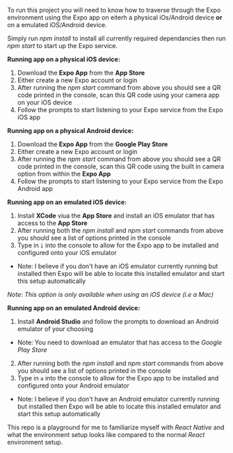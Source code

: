 To run this project you will need to know how to traverse through the Expo environment using the Expo app on eiterh a physical iOs/Android device **or** on a emulated iOS/Android device.

Simply run *npm install* to install all currently required dependancies then run *npm start* to start up the Expo service.

__Running app on a physical iOS device:__
1. Download the **Expo App** from the **App Store**
2. Either create a new Expo account or login
3. After running the *npm start* command from above you should see a QR code printed in the console, scan this QR code using your camera app on your iOS device
4. Follow the prompts to start listening to your Expo service from the Expo iOS app

__Running app on a physical Android device:__
1. Download the **Expo App** from the **Google Play Store**
2. Either create a new Expo account or login
3. After running the *npm start* command from above you should see a QR code printed in the console, scan this QR code using the built in camera option from within the **Expo App**
4. Follow the prompts to start listening to your Expo service from the Expo Android app

__Running app on an emulated iOS device:__
1. Install **XCode** viua the **App Store** and install an iOS emulator that has access to the **App Store**
2. After running both the *npm install* and *npm start* commands from above you should see a list of options printed in the console
3. Type in `i` into the console to allow for the Expo app to be installed and configured onto your iOS emulator
  - Note: I believe if you don't have an iOS emulator currently running but installed then Expo will be able to locate this installed emulator and start this setup automatically

*Note: This option is only available when using an iOS device (i.e a Mac)*

__Running app on an emulated Android device:__
1. Install **Android Studio** and follow the prompts to download an Android emulator of your choosing
  - Note: You need to download an emulator that has access to the *Google Play Store*
2. After running both the *npm install* and *npm start* commands from above you should see a list of options printed in the console
3. Type in `a` into the console to allow for the Expo app to be installed and configured onto your Android emulator
  - Note: I believe if you don't have an Android emulator currently running but installed then Expo will be able to locate this installed emulator and start this setup automatically

This repo is a playground for me to familiarize myself with *React Native* and what the environment setup looks like compared to the normal *React* environment setup.